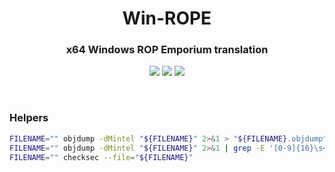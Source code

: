 <h1 align="center">Win-ROPE</h1>
<h3 align="center"> x64 Windows ROP Emporium translation</h3>
<p align="center">
  <img src="https://img.shields.io/badge/Windows--x86__64-supported-44CC11?style=flat-square"/>
  <img src="https://img.shields.io/badge/Windows--x86-unsupported-red?style=flat-square"/>
  <a href="https://mit-license.org/"/><img src="https://img.shields.io/github/license/Skidnight-Club/win-rope?style=flat-square&color=44CC11"/></a>
  <!--<img src="https://img.shields.io/github/actions/workflow/status/Skidnight-Club/win-rope/docker_build.yml?style=flat-square"/>-->
  <!--<img src="https://img.shields.io/github/actions/workflow/status/Skidnight-Club/win-rope/windows_unit_tests.yml?label=tests"/>-->
</p>
<br>

### Helpers
```bash
FILENAME="" objdump -dMintel "${FILENAME}" 2>&1 > "${FILENAME}.objdump"
FILENAME="" objdump -dMintel "${FILENAME}" 2>&1 | grep -E '[0-9]{16}\s<.*>:$'
FILENAME="" checksec --file="${FILENAME}"
```

